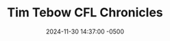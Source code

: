 ---
layout: post
title: "Tim Tebow CFL Chronicles"
date: 2024-11-30 14:37:00 -0500
link: https://www.sbnation.com/2014/8/18/5998715/the-tim-tebow-cfl-chronicles
tags: til
---